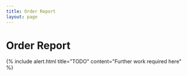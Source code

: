 ```yaml
---
title: Order Report
layout: page
---
```


# Order Report

{% include alert.html title="TODO" content="Further work required here" %}